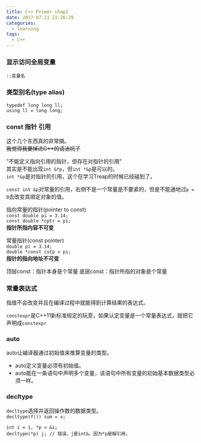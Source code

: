 ```yaml
---
title: C++ Primer chap2
date: 2017-07-21 22:26:29
categories:
  - learning
tags:
  - C++
---
```

### 显示访问全局变量
``::变量名``

### 类型别名(type alias)
``typedef long long ll;``  
``using ll = long long;``

### const 指针 引用
这个几个东西真的非常搞。  
~~我觉得我要掉进C++的语法坑了~~

"不能定义指向引用的指针，但存在对指针的引用"  
其实是不能出现``int &*p``，但``int *&p``是可以的。  
``int *&p``是对指针的引用，这个在学习Treap的时候已经碰到了。  

``const int &p``对常量的引用，右侧不是一个常量是不要紧的，但是不能通地过``p = 0``去改变其绑定对象的值。  

指向常量的指针(pointer to const)  
``const double pi = 3.14;``  
``const double *cptr = pi;``  
**指针所指内容不可变**

常量指针(const pointer)  
``double pi = 3.14;``  
``double *const cstp = pi;``  
**指针的指向地址不可变**

顶层const：指针本身是个常量
底层const：指针所指的对象是个常量

### 常量表达式
指值不会改变并且在编译过程中就能得到计算结果的表达式。

``constexpr``是C++11新标准规定的玩意，如果认定变量是一个常量表达式，就把它声明成``constexpr``
### auto
auto让编译器通过初始值来推算变量的类型。
- auto定义变量必须有初始值。
- auto能在一条语句中声明多个变量，该语句中所有变量的初始基本数据类型必须一样。

### decltype
``decltype``选择并返回操作数的数据类型。  
``decltype(f()) sum = x;``

```
int i = 1, *p = &i;
decltype(*p) j; // 错误，j是int&，因为*p是解引用。
```
